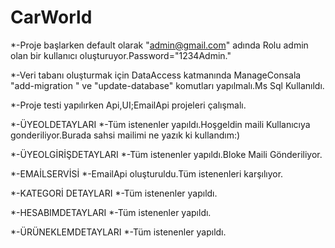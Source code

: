 # CarWorld

*-Proje başlarken default olarak "admin@gmail.com" adında Rolu admin olan bir kullanıcı oluşturuyor.Password="1234Admin." 

*-Veri tabanı oluşturmak için DataAccess katmanında ManageConsala "add-migration " ve "update-database" komutları yapılmalı.Ms Sql Kullanıldı.

*-Proje testi yapılırken Api,UI;EmailApi projeleri çalışmalı.


*-ÜYEOLDETAYLARI
*-Tüm istenenler yapıldı.Hoşgeldin maili Kullanıcıya gonderiliyor.Burada sahsi mailimi ne yazık ki kullandım:)

*-ÜYEOLGİRİŞDETAYLARI
*-Tüm istenenler yapıldı.Bloke Maili Gönderiliyor.

*-EMAİLSERVİSİ
*-EmailApi oluşturuldu.Tüm istenenleri karşılıyor.

*-KATEGORİ DETAYLARI
*-Tüm istenenler yapıldı.

*-HESABIMDETAYLARI
*-Tüm istenenler yapıldı.

*-ÜRÜNEKLEMDETAYLARI
*-Tüm istenenler yapıldı.

